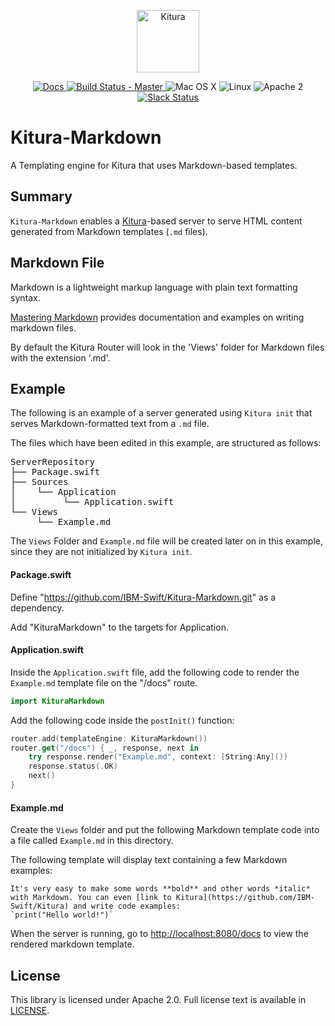 <p align="center">
    <a href="http://kitura.io/">
        <img src="https://raw.githubusercontent.com/IBM-Swift/Kitura/master/Sources/Kitura/resources/kitura-bird.svg?sanitize=true" height="100" alt="Kitura">
    </a>
</p>


<p align="center">
    <a href="http://www.kitura.io/">
        <img src="https://img.shields.io/badge/docs-kitura.io-1FBCE4.svg" alt="Docs">
    </a>
    <a href="https://travis-ci.org/IBM-Swift/Kitura-Markdown">
        <img src="https://travis-ci.org/IBM-Swift/Kitura-Markdown.svg?branch=master" alt="Build Status - Master">
    </a>
        <img src="https://img.shields.io/badge/os-Mac%20OS%20X-green.svg?style=flat" alt="Mac OS X">
        <img src="https://img.shields.io/badge/os-linux-green.svg?style=flat" alt="Linux">
        <img src="https://img.shields.io/badge/license-Apache2-blue.svg?style=flat" alt="Apache 2">
    <a href="http://swift-at-ibm-slack.mybluemix.net/">
        <img src="http://swift-at-ibm-slack.mybluemix.net/badge.svg" alt="Slack Status">
    </a>
</p>

# Kitura-Markdown
A Templating engine for Kitura that uses Markdown-based templates.

## Summary
`Kitura-Markdown` enables a [Kitura](https://github.com/IBM-Swift/Kitura)-based server to serve HTML content generated from Markdown templates (`.md` files).

## Markdown File
Markdown is a lightweight markup language with plain text formatting syntax.

[Mastering Markdown](https://guides.github.com/features/mastering-markdown/) provides documentation and examples on writing markdown files.

By default the Kitura Router will look in the 'Views' folder for Markdown files with the extension '.md'.


## Example
The following is an example of a server generated using `Kitura init` that serves Markdown-formatted text from a `.md` file.

The files which have been edited in this example, are structured as follows:

<pre>
ServerRepository
├── Package.swift
├── Sources
│    └── Application
│         └── Application.swift
└── Views
     └── Example.md
</pre>

The `Views` Folder and `Example.md` file will be created later on in this example, since they are not initialized by `Kitura init`.

#### Package.swift
Define "https://github.com/IBM-Swift/Kitura-Markdown.git" as a dependency.

Add "KituraMarkdown" to the targets for Application.

#### Application.swift
Inside the `Application.swift` file, add the following code to render the `Example.md` template file on the "/docs" route.

```swift
import KituraMarkdown
```

Add the following code inside the `postInit()` function:

```swift
router.add(templateEngine: KituraMarkdown())
router.get("/docs") { _, response, next in
    try response.render("Example.md", context: [String:Any]())
    response.status(.OK)
    next()
}
```

#### Example.md
Create the `Views` folder and put the following Markdown template code into a file called `Example.md` in this directory.

The following template will display text containing a few Markdown examples:

```
It's very easy to make some words **bold** and other words *italic* with Markdown. You can even [link to Kitura](https://github.com/IBM-Swift/Kitura) and write code examples:
`print("Hello world!")`
```

When the server is running, go to [http://localhost:8080/docs](http://localhost:8080/docs) to view the rendered markdown template.

## License
This library is licensed under Apache 2.0. Full license text is available in [LICENSE](LICENSE.txt).
